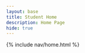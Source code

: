 ```yaml
---
layout: base
title: Student Home 
description: Home Page
hide: true
---
```

{% include nav/home.html %}

